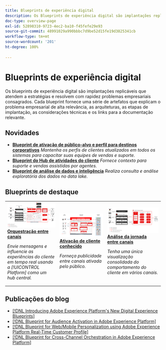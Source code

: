 ```yaml
---
title: Blueprints de experiência digital
description: Os Blueprints de experiência digital são implantações replicáveis que atendem a estratégias e resolvem problemas empresariais consagrados. Eles aceleram o tempo de retorno do investimento e fornecem um caminho mais rápido para o sucesso.
doc-type: overview-page
exl-id: 52898310-9723-4ec2-ba10-f45fefe29e93
source-git-commit: 48991029a990bbbc7d9be52d15fe19d3825341cb
workflow-type: tm+mt
source-wordcount: '201'
ht-degree: 100%

---
```


# Blueprints de experiência digital

Os blueprints de experiência digital são implantações replicáveis que atendem a estratégias e resolvem com rapidez problemas empresariais consagrados. Cada blueprint fornece uma série de artefatos que explicam o problema empresarial de alta relevância, as arquiteturas, as etapas de implantação, as considerações técnicas e os links para a documentação relevante.

<div id="recs-overview-body-1"></div>
<div id="recs-overview-body-2"></div>
<div id="recs-overview-body-3"></div>
<div id="recs-overview-body-4"></div>
<div id="recs-overview-body-5"></div>
<div id="recs-overview-body-6"></div>

## Novidades

* **[Blueprint de ativação de público-alvo e perfil para destinos corporativos](/help/blueprints/audience-activation/enterprise-destinations.md)**
  *Mantenha os perfis de clientes atualizados em todos os sistemas para capacitar suas equipes de vendas e suporte&#x200B;.*
* **[Blueprint do Hub de atividades do cliente](/help/blueprints/audience-activation/customer-activity.md)**
  *Fornece contexto para suporte e vendas assistidas por agentes.*
* **[Blueprint de análise de dados e inteligência](/help/blueprints/data-insights/analysis.md)**
  *Realiza consulta e análise exploratória dos dados no data lake.*

## Blueprints de destaque

<table style="table-layout:fixed">
<tr>
  <td>
    <a href="https://experienceleague.adobe.com/docs/blueprints-learn/architecture/customer-journeys/journey-optimizer.html?lang=pt-BR"><img alt="imagem em miniatura do Blueprint de mensagens acionadas e da Experience Platform" src="customer-journeys/assets/ajo-architecture.svg" /></a>
    <div><a href="https://experienceleague.adobe.com/docs/blueprints-learn/architecture/customer-journeys/journey-optimizer.html?lang=pt-BR"><strong>Orquestração entre canais</strong></a></div>
    <p><em>Envie mensagens e influencie as experiências do cliente em tempo real usando a [!UICONTROL Platform] como um hub central.</em></p>
  </td>
  <td>
    <a href="/help/blueprints/audience-activation/known.md"><img alt="imagem em miniatura do blueprint de ativação de cliente conhecido" src="audience-activation/assets/known_activation.svg" /></a>
    <div><a href="/help/blueprints/audience-activation/known.md"><strong>Ativação de cliente conhecido</strong></a></div>
    <p><em>Forneça publicidade entre canais ativada pelo público.</em></p>
  </td>
  <td>
    <a href="https://experienceleague.adobe.com/docs/analytics-platform/using/cja-usecases/cross-channel.html?lang=pt-BR"><img alt="imagem em miniatura do blueprint de consolidação de dados digitais comportamentais" src="customer-journey-analytics/assets/CJA.svg" /></a>
    <div><a href="https://experienceleague.adobe.com/docs/analytics-platform/using/cja-usecases/cross-channel.html?lang=pt-BR"><strong>Análise da jornada entre canais</strong></a></div>
    <p><em>Tenha uma única visualização consolidada do comportamento do cliente em vários canais.</em></p>
  </td>
</tr>
</table>

## Publicações do blog

* [[!DNL Introducing Adobe Experience Platform's New Digital Experience Blueprints]](https://medium.com/adobetech/introducing-adobe-experience-platforms-new-digital-experience-blueprints-93a6b5f5da7c)
* [[!DNL Blueprint for Audience Activation in Adobe Experience Platform]](https://medium.com/adobetech/a-blueprint-for-audience-activation-in-adobe-experience-platform-b2b30fae90fd)
* [[!DNL Blueprint for Web/Mobile Personalization using Adobe Experience Platform Real-Time Customer Profile]](https://medium.com/adobetech/blueprint-for-web-personalization-using-adobe-experience-platform-real-time-customer-profile-fef2ce7a4b2f)
* [[!DNL Blueprint for Cross-Channel Orchestration in Adobe Experience Platform]](https://medium.com/adobetech/blueprint-for-multi-channel-orchestration-in-adobe-experience-platform-c68317e94184)
